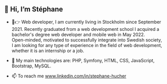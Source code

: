 👋 **Hi, I’m Stéphane**
--  


- 📢👉 Web developer, I am currently living in Stockholm since September 2021. Recently graduated from a web development school I acquired
        a bachelor's degree web developer and mobile web in May 2022.   
        Open-minded, motivated to successfully integrate into Swedish society, I am looking for any type of experience in the field of web development,
        whether it is an internship or a job.


- 🚀 My main technologies are: PHP, Symfony, HTML, CSS, JavaScript, Bootstrap, MySQL.  



- 📫 To reach me www.linkedin.com/in/stephane-hucher
 

<!---
StHucher/StHucher is a ✨ special ✨ repository because its `README.md` (this file) appears on your GitHub profile.
You can click the Preview link to take a look at your changes.
--->
